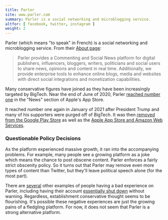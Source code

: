 ```yaml
---
title: Parler
site: www.parler.com
summary: Parler is a social networking and microblogging service.
altfor: [ facebook, twitter, instagram ]
weight: 2
---
```


Parler (which means "to speak" in French) is a social networking and
microblogging service. From their [About page](https://home.parler.com/about/):
> Parler provides a Commenting and Social News platform for digital publishers,
> influencers, bloggers, writers, politicians and social users to share news,
> opinions and content in real time. Additionally, we provide enterprise tools
> to enhance online blogs, media and websites with direct social integrations
> and monetization capabilities.

Many conservative figures have joined as they have been increasingly targeted
by BigTech. Near the end of June of 2020, Parler [reached number
one](https://reclaimthenet.org/parler-increase-popularity/) in the "News"
section of Apple's App Store.

It reached number one again in January of 2021 after President Trump and many
of his supporters were purged off of BigTech. It was then [removed from the
Google Play Store](/events/google-removes-parler-from-play-store/) as well as
the [Apple App Store and Amazon Web
Services](/events/apple-removes-parler-from-app-store/).

### Questionable Policy Decisions

As the platform experienced massive growth, it ran into the accompanying
problems. For example, many people see a growing platform as a joke which means
the chance to post obscene content. Parler enforces a fairly strict obscenity
policy. So it turns out that Parler may remove even more types of content than
Twitter, but they'll leave political speech alone (for the most part).

There are [several](http://archive.is/pNJVz) other examples of people having a
bad experience on Parler, including having their account [essentially shut
down](https://archive.is/r90ES) without warning. Regardless, establishment
conservative thought seems to be flourishing. It's possible these negative
experiences are just the growing pains of a fledgling platform. For now, it
does not seem that Parler is a strong alternative platform.
